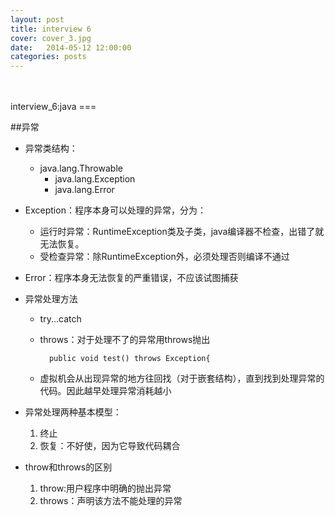 ```yaml
---
layout: post
title: interview 6
cover: cover_3.jpg
date:   2014-05-12 12:00:00
categories: posts
---
```

<br/>
<br/>
interview_6:java
===

##异常
+ 异常类结构：
	+ java.lang.Throwable
		+ java.lang.Exception
		+ java.lang.Error

+ Exception：程序本身可以处理的异常，分为：
	+ 运行时异常：RuntimeException类及子类，java编译器不检查，出错了就无法恢复。
	+ 受检查异常：除RuntimeException外，必须处理否则编译不通过

+ Error：程序本身无法恢复的严重错误，不应该试图捕获

+ 异常处理方法
	+ try...catch
	+ throws：对于处理不了的异常用throws抛出

		
			public void test() throws Exception{

	+ 虚拟机会从出现异常的地方往回找（对于嵌套结构），直到找到处理异常的代码。因此越早处理异常消耗越小

+  异常处理两种基本模型：
	1. 终止
	2. 恢复：不好使，因为它导致代码耦合

+ throw和throws的区别
	1. throw:用户程序中明确的抛出异常
	2. throws：声明该方法不能处理的异常